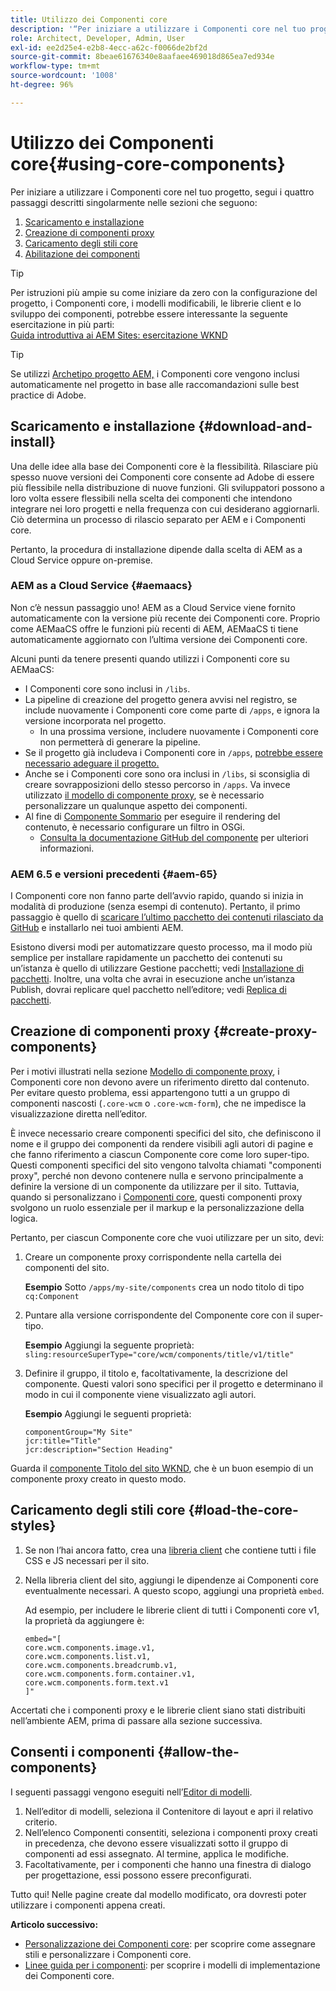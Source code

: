 ```yaml
---
title: Utilizzo dei Componenti core
description: '“Per iniziare a utilizzare i Componenti core nel tuo progetto, segui questi quattro passaggi: scarica e installa, crea componenti proxy, carica gli stili core e consenti i componenti sui tuoi modelli.”'
role: Architect, Developer, Admin, User
exl-id: ee2d25e4-e2b8-4ecc-a62c-f0066de2bf2d
source-git-commit: 8beae61676340e8aafaee469018d865ea7ed934e
workflow-type: tm+mt
source-wordcount: '1008'
ht-degree: 96%

---
```


# Utilizzo dei Componenti core{#using-core-components}

Per iniziare a utilizzare i Componenti core nel tuo progetto, segui i quattro passaggi descritti singolarmente nelle sezioni che seguono:

1. [Scaricamento e installazione](#download-and-install)
1. [Creazione di componenti proxy](#create-proxy-components)
1. [Caricamento degli stili core](#load-the-core-styles)
1. [Abilitazione dei componenti](#allow-the-components)

>[!TIP]
>
>Per istruzioni più ampie su come iniziare da zero con la configurazione del progetto, i Componenti core, i modelli modificabili, le librerie client e lo sviluppo dei componenti, potrebbe essere interessante la seguente esercitazione in più parti:\
>[Guida introduttiva ai AEM Sites: esercitazione WKND](https://experienceleague.adobe.com/docs/experience-manager-learn/getting-started-wknd-tutorial-develop/overview.html?lang=it)

>[!TIP]
>
>Se utilizzi [Archetipo progetto AEM,](/help/developing/archetype/overview.md) i Componenti core vengono inclusi automaticamente nel progetto in base alle raccomandazioni sulle best practice di Adobe.

## Scaricamento e installazione {#download-and-install}

Una delle idee alla base dei Componenti core è la flessibilità. Rilasciare più spesso nuove versioni dei Componenti core consente ad Adobe di essere più flessibile nella distribuzione di nuove funzioni. Gli sviluppatori possono a loro volta essere flessibili nella scelta dei componenti che intendono integrare nei loro progetti e nella frequenza con cui desiderano aggiornarli. Ciò determina un processo di rilascio separato per AEM e i Componenti core.

Pertanto, la procedura di installazione dipende dalla scelta di AEM as a Cloud Service oppure on-premise.

### AEM as a Cloud Service {#aemaacs}

Non c’è nessun passaggio uno! AEM as a Cloud Service viene fornito automaticamente con la versione più recente dei Componenti core. Proprio come AEMaaCS offre le funzioni più recenti di AEM, AEMaaCS ti tiene automaticamente aggiornato con l’ultima versione dei Componenti core.

Alcuni punti da tenere presenti quando utilizzi i Componenti core su AEMaaCS:

* I Componenti core sono inclusi in `/libs`.
* La pipeline di creazione del progetto genera avvisi nel registro, se include nuovamente i Componenti core come parte di `/apps`, e ignora la versione incorporata nel progetto.
   * In una prossima versione, includere nuovamente i Componenti core non permetterà di generare la pipeline.
* Se il progetto già includeva i Componenti core in `/apps`, [potrebbe essere necessario adeguare il progetto.](/help/developing/overview.md#via-aemaacs)
* Anche se i Componenti core sono ora inclusi in `/libs`, si sconsiglia di creare sovrapposizioni dello stesso percorso in `/apps`. Va invece utilizzato [il modello di componente proxy](/help/developing/guidelines.md#proxy-component-pattern), se è necessario personalizzare un qualunque aspetto dei componenti.
* Al fine di [Componente Sommario](/help/components/tableofcontents.md) per eseguire il rendering del contenuto, è necessario configurare un filtro in OSGi.
   * [Consulta la documentazione GitHub del componente](https://adobe.com/go/aem_cmp_tech_tableofcontents_v1) per ulteriori informazioni.

### AEM 6.5 e versioni precedenti {#aem-65}

I Componenti core non fanno parte dell’avvio rapido, quando si inizia in modalità di produzione (senza esempi di contenuto). Pertanto, il primo passaggio è quello di [scaricare l’ultimo pacchetto dei contenuti rilasciato da GitHub](https://github.com/adobe/aem-core-wcm-components/releases/latest) e installarlo nei tuoi ambienti AEM.

Esistono diversi modi per automatizzare questo processo, ma il modo più semplice per installare rapidamente un pacchetto dei contenuti su un’istanza è quello di utilizzare Gestione pacchetti; vedi [Installazione di pacchetti](https://experienceleague.adobe.com/docs/experience-manager-65/administering/contentmanagement/package-manager.html?lang=it#installing-packages). Inoltre, una volta che avrai in esecuzione anche un’istanza Publish, dovrai replicare quel pacchetto nell’editore; vedi [Replica di pacchetti](https://experienceleague.adobe.com/docs/experience-manager-65/administering/contentmanagement/package-manager.html?lang=it#replicating-packages).

## Creazione di componenti proxy {#create-proxy-components}

Per i motivi illustrati nella sezione [Modello di componente proxy](/help/developing/guidelines.md#proxy-component-pattern), i Componenti core non devono avere un riferimento diretto dal contenuto. Per evitare questo problema, essi appartengono tutti a un gruppo di componenti nascosti (`.core-wcm` o `.core-wcm-form`), che ne impedisce la visualizzazione diretta nell’editor.

È invece necessario creare componenti specifici del sito, che definiscono il nome e il gruppo dei componenti da rendere visibili agli autori di pagine e che fanno riferimento a ciascun Componente core come loro super-tipo. Questi componenti specifici del sito vengono talvolta chiamati &quot;componenti proxy&quot;, perché non devono contenere nulla e servono principalmente a definire la versione di un componente da utilizzare per il sito. Tuttavia, quando si personalizzano i [Componenti core](/help/developing/customizing.md), questi componenti proxy svolgono un ruolo essenziale per il markup e la personalizzazione della logica.

Pertanto, per ciascun Componente core che vuoi utilizzare per un sito, devi:

1. Creare un componente proxy corrispondente nella cartella dei componenti del sito.

   **Esempio**
Sotto `/apps/my-site/components` crea un nodo titolo di tipo `cq:Component`

1. Puntare alla versione corrispondente del Componente core con il super-tipo.

   **Esempio**
Aggiungi la seguente proprietà:\
   `sling:resourceSuperType="core/wcm/components/title/v1/title"`

1. Definire il gruppo, il titolo e, facoltativamente, la descrizione del componente. Questi valori sono specifici per il progetto e determinano il modo in cui il componente viene visualizzato agli autori.

   **Esempio**
Aggiungi le seguenti proprietà:

   ```shell
   componentGroup="My Site"
   jcr:title="Title"  
   jcr:description="Section Heading"
   ```

Guarda il [componente Titolo del sito WKND](https://github.com/adobe/aem-guides-wknd/blob/master/ui.apps/src/main/content/jcr_root/apps/wknd/components/title/.content.xml), che è un buon esempio di un componente proxy creato in questo modo.

## Caricamento degli stili core {#load-the-core-styles}

1. Se non l’hai ancora fatto, crea una [libreria client](https://experienceleague.adobe.com/docs/experience-manager-cloud-service/implementing/developing/full-stack/clientlibs.html?lang=it) che contiene tutti i file CSS e JS necessari per il sito.
1. Nella libreria client del sito, aggiungi le dipendenze ai Componenti core eventualmente necessari. A questo scopo, aggiungi una proprietà `embed`.

   Ad esempio, per includere le librerie client di tutti i Componenti core v1, la proprietà da aggiungere è:

   ```shell
   embed="[  
   core.wcm.components.image.v1,  
   core.wcm.components.list.v1,  
   core.wcm.components.breadcrumb.v1,  
   core.wcm.components.form.container.v1,  
   core.wcm.components.form.text.v1  
   ]"
   ```

Accertati che i componenti proxy e le librerie client siano stati distribuiti nell’ambiente AEM, prima di passare alla sezione successiva.

## Consenti i componenti {#allow-the-components}

I seguenti passaggi vengono eseguiti nell’[Editor di modelli](https://experienceleague.adobe.com/docs/experience-manager-cloud-service/sites/authoring/features/templates.html?lang=it).

1. Nell’editor di modelli, seleziona il Contenitore di layout e apri il relativo criterio.
1. Nell’elenco Componenti consentiti, seleziona i componenti proxy creati in precedenza, che devono essere visualizzati sotto il gruppo di componenti ad essi assegnato. Al termine, applica le modifiche.
1. Facoltativamente, per i componenti che hanno una finestra di dialogo per progettazione, essi possono essere preconfigurati.

Tutto qui! Nelle pagine create dal modello modificato, ora dovresti poter utilizzare i componenti appena creati.

**Articolo successivo:**

* [Personalizzazione dei Componenti core](/help/developing/customizing.md): per scoprire come assegnare stili e personalizzare i Componenti core.
* [Linee guida per i componenti](/help/developing/guidelines.md): per scoprire i modelli di implementazione dei Componenti core.
